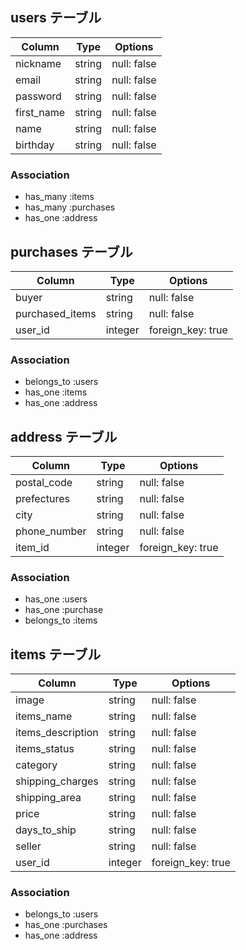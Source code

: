 ## users テーブル

| Column             | Type   | Options     |
| ------------------ | ------ | ----------- |
| nickname           | string | null: false |
| email              | string | null: false |
| password           | string | null: false |
| first_name         | string | null: false |
| name               | string | null: false |
| birthday           | string | null: false |

### Association

- has_many :items
- has_many :purchases
- has_one :address

## purchases テーブル

| Column             | Type   | Options     |
| ------             | ------ | ----------- |
| buyer              | string | null: false |
| purchased_items    | string | null: false |
| user_id            | integer| foreign_key: true |
### Association

- belongs_to :users
- has_one :items
- has_one :address

## address テーブル

| Column | Type       | Options                        |
| ------ | ---------- | ------------------------------ |
| postal_code         | string | null: false |
| prefectures         | string | null: false |
| city                | string | null: false |
| phone_number        | string | null: false |
| item_id             | integer| foreign_key: true |

### Association

- has_one :users
- has_one :purchase
- belongs_to :items

## items テーブル

| Column             | Type   | Options     |
| ------------------ | ------ | ----------- |
| image              | string | null: false |
| items_name         | string | null: false |
| items_description  | string | null: false |
| items_status       | string | null: false |
| category           | string | null: false |
| shipping_charges   | string | null: false |
| shipping_area      | string | null: false |
| price              | string | null: false |
| days_to_ship       | string | null: false |
| seller             | string | null: false |
| user_id            | integer| foreign_key: true|
### Association

- belongs_to :users 
- has_one :purchases
- has_one :address
